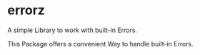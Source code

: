 # errorz

A simple Library to work with built-in Errors.

This Package offers a convenient Way to handle built-in Errors.
